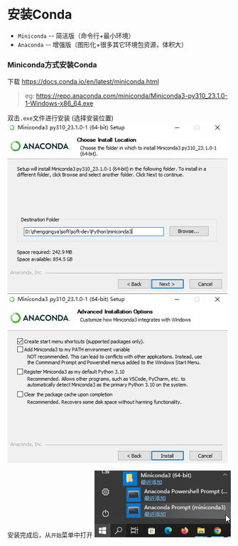 # 安装Conda

- `Miniconda` -- 简洁版（命令行+最小环境）
- `Anaconda` -- 增强版（图形化+很多其它环境包资源，体积大）

### Miniconda方式安装Conda

下载 https://docs.conda.io/en/latest/miniconda.html

> eg: https://repo.anaconda.com/miniconda/Miniconda3-py310_23.1.0-1-Windows-x86_64.exe

双击`.exe`文件进行安装 (选择安装位置)
![img.png](images/conda-install-miniconda-01.png)
![img_1.png](images/conda-install-miniconda-02.png)

安装完成后，从`开始`菜单中打开
![img.png](images/conda-install-miniconda-03.png)
